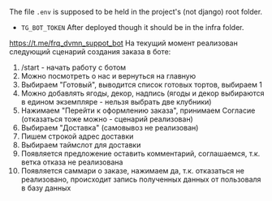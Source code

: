 The file `.env` is supposed to be held in the project's (not django) root folder.
* `TG_BOT_TOKEN`
After deployed though it should be in the infra folder.

https://t.me/frq_dvmn_suppot_bot
На текущий момент реализован следующий сценарий создания заказа в боте:
1. /start - начать работу с ботом
2. Можно посмотреть о нас и вернуться на главную
3. Выбираем "Готовый", выводится список готовых тортов, выбираем 1
4. Можно добавлять ягоды, декор, надпись (ягоды и декор выбираются в едином экземпляре - нельзя выбрать две клубники)
5. Нажимаем "Перейти к оформлению заказа", принимаем Согласие (отказаться тоже можно - сценарий реализован)
6. Выбираем "Доставка" (самовывоз не реализован)
7. Пишем строкой адрес доставки
8. Выбираем таймслот для доставки
9. Появляется предложение оставить комментарий, соглашаемся, т.к. ветка отказа не реализована
10. Появляется саммари о заказе, нажимаем да, т.к. отказаться не реализовано, происходит запись полученных данных от пользоваля в базу данных